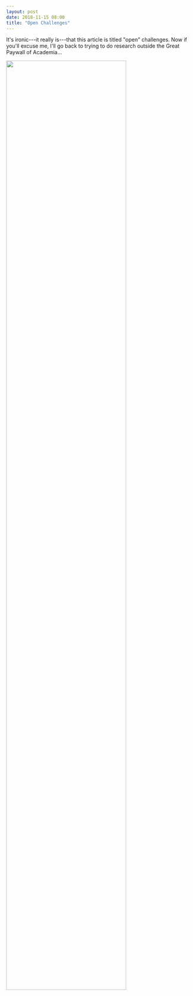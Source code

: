 ```yaml
---
layout: post
date: 2018-11-15 08:00
title: "Open Challenges"
---
```


It's ironic---it really is---that this article is titled "open" challenges.
Now if you'll excuse me,
I'll go back to trying to do research outside the Great Paywall of Academia…

<p><img src="{{site.github.url}}/files/2018/11/open-challenges.png" width="80%" /></p>